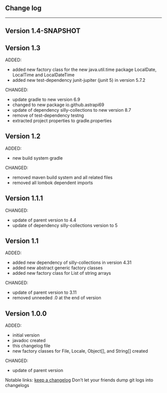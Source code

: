 ## Change log
----------------------

Version 1.4-SNAPSHOT
-------------

Version 1.3
-------------

ADDED: 

- added new factory class for the new java.util.time package LocalDate, LocalTime and LocalDateTime
- added new test-dependency junit-jupiter (junit 5) in version 5.7.2

CHANGED:

- update gradle to new version 6.9
- changed to new package io.github.astrapi69
- update of dependency silly-collections to new version 8.7
- remove of test-dependency testng 
- extracted project properties to gradle.properties

Version 1.2
-------------

ADDED:
 
- new build system gradle

CHANGED:

- removed maven build system and all related files
- removed all lombok dependent imports


Version 1.1.1
-------------

CHANGED:

- update of parent version to 4.4
- update of dependency silly-collections version to 5


Version 1.1
-------------

ADDED: 

- added new dependency of silly-collections in version 4.31
- added new abstract generic factory classes
- added new factory class for List of string arrays

CHANGED:

- update of parent version to 3.11
- removed unneeded .0 at the end of version

Version 1.0.0
-------------

ADDED: 

- initial version
- javadoc created
- this changelog file
- new factory classes for File, Locale, Object[], and String[] created

CHANGED:

- update of parent version


Notable links:
[keep a changelog](http://keepachangelog.com/en/1.0.0/) Don’t let your friends dump git logs into changelogs
